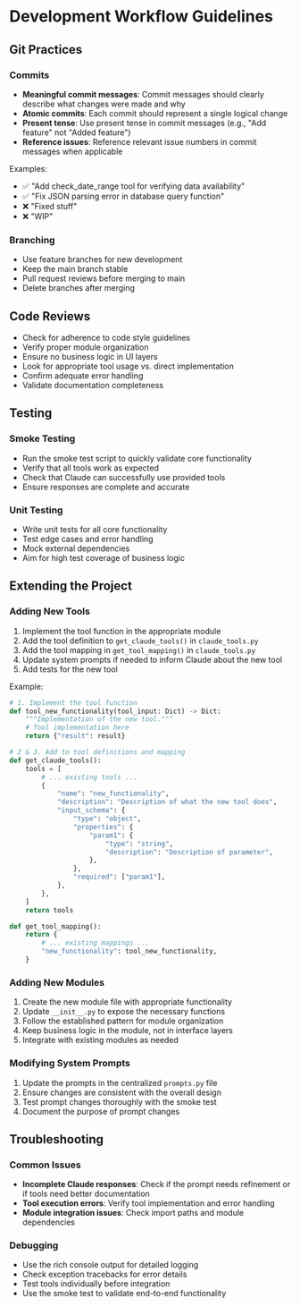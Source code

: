 # Development Workflow Guidelines

## Git Practices

### Commits

- **Meaningful commit messages**: Commit messages should clearly describe what changes were made and why
- **Atomic commits**: Each commit should represent a single logical change
- **Present tense**: Use present tense in commit messages (e.g., "Add feature" not "Added feature")
- **Reference issues**: Reference relevant issue numbers in commit messages when applicable

Examples:
- ✅ "Add check_date_range tool for verifying data availability"
- ✅ "Fix JSON parsing error in database query function"
- ❌ "Fixed stuff"
- ❌ "WIP"

### Branching

- Use feature branches for new development
- Keep the main branch stable
- Pull request reviews before merging to main
- Delete branches after merging

## Code Reviews

- Check for adherence to code style guidelines
- Verify proper module organization
- Ensure no business logic in UI layers
- Look for appropriate tool usage vs. direct implementation
- Confirm adequate error handling
- Validate documentation completeness

## Testing

### Smoke Testing

- Run the smoke test script to quickly validate core functionality
- Verify that all tools work as expected
- Check that Claude can successfully use provided tools
- Ensure responses are complete and accurate

### Unit Testing

- Write unit tests for all core functionality
- Test edge cases and error handling
- Mock external dependencies
- Aim for high test coverage of business logic

## Extending the Project

### Adding New Tools

1. Implement the tool function in the appropriate module
2. Add the tool definition to `get_claude_tools()` in `claude_tools.py`
3. Add the tool mapping in `get_tool_mapping()` in `claude_tools.py`
4. Update system prompts if needed to inform Claude about the new tool
5. Add tests for the new tool

Example:
```python
# 1. Implement the tool function
def tool_new_functionality(tool_input: Dict) -> Dict:
    """Implementation of the new tool."""
    # Tool implementation here
    return {"result": result}

# 2 & 3. Add to tool definitions and mapping
def get_claude_tools():
    tools = [
        # ... existing tools ...
        {
            "name": "new_functionality",
            "description": "Description of what the new tool does",
            "input_schema": {
                "type": "object",
                "properties": {
                    "param1": {
                        "type": "string",
                        "description": "Description of parameter",
                    },
                },
                "required": ["param1"],
            },
        },
    ]
    return tools

def get_tool_mapping():
    return {
        # ... existing mappings ...
        "new_functionality": tool_new_functionality,
    }
```

### Adding New Modules

1. Create the new module file with appropriate functionality
2. Update `__init__.py` to expose the necessary functions
3. Follow the established pattern for module organization
4. Keep business logic in the module, not in interface layers
5. Integrate with existing modules as needed

### Modifying System Prompts

1. Update the prompts in the centralized `prompts.py` file
2. Ensure changes are consistent with the overall design
3. Test prompt changes thoroughly with the smoke test
4. Document the purpose of prompt changes

## Troubleshooting

### Common Issues

- **Incomplete Claude responses**: Check if the prompt needs refinement or if tools need better documentation
- **Tool execution errors**: Verify tool implementation and error handling
- **Module integration issues**: Check import paths and module dependencies

### Debugging

- Use the rich console output for detailed logging
- Check exception tracebacks for error details
- Test tools individually before integration
- Use the smoke test to validate end-to-end functionality